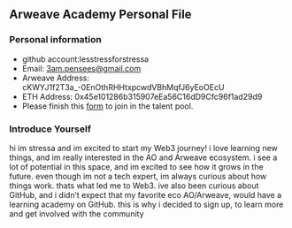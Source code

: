 ## Arweave Academy Personal File

### Personal information

- github account:lesstressforstressa 
- Email: 3am.pensees@gmail.com
- Arweave Address: cKWYJ1f2T3a_-0EnOthRHHtxpcwdVBhMqfJ6yEoOEcU
- ETH Address: 0x45e101286b315907eEa56C16dD9Cfc96f1ad29d9
- Please finish this [form](https://docs.google.com/forms/d/e/1FAIpQLSfWA5fIIcBgmRppm3jNz5vmf9Mai_QMVil-2pO4r7YKn_Zhtw/viewform?usp=sf_link) to join in the talent pool.

### Introduce Yourself
 hi im stressa and im excited to start my Web3 journey! i love learning new things, and im really interested in the AO and Arweave ecosystem. i see a lot of potential in this space, and im excited to see how it grows in the future. even though im not a tech expert, im always curious about how things work. thats what led me to Web3. ive also been curious about GitHub, and i didn’t expect that my favorite eco AO/Arweave, would have a learning academy on GitHub. this is why i decided to sign up, to learn more and get involved with the community
